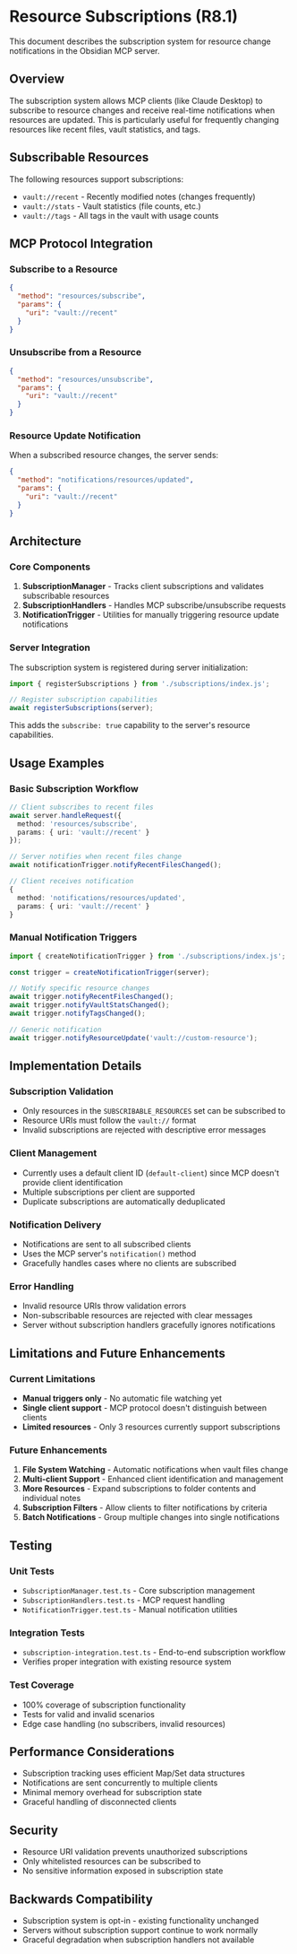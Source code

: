 # Resource Subscriptions (R8.1)

This document describes the subscription system for resource change notifications in the Obsidian MCP server.

## Overview

The subscription system allows MCP clients (like Claude Desktop) to subscribe to resource changes and receive real-time notifications when resources are updated. This is particularly useful for frequently changing resources like recent files, vault statistics, and tags.

## Subscribable Resources

The following resources support subscriptions:

- `vault://recent` - Recently modified notes (changes frequently)
- `vault://stats` - Vault statistics (file counts, etc.)
- `vault://tags` - All tags in the vault with usage counts

## MCP Protocol Integration

### Subscribe to a Resource

```json
{
  "method": "resources/subscribe",
  "params": {
    "uri": "vault://recent"
  }
}
```

### Unsubscribe from a Resource

```json
{
  "method": "resources/unsubscribe", 
  "params": {
    "uri": "vault://recent"
  }
}
```

### Resource Update Notification

When a subscribed resource changes, the server sends:

```json
{
  "method": "notifications/resources/updated",
  "params": {
    "uri": "vault://recent"
  }
}
```

## Architecture

### Core Components

1. **SubscriptionManager** - Tracks client subscriptions and validates subscribable resources
2. **SubscriptionHandlers** - Handles MCP subscribe/unsubscribe requests
3. **NotificationTrigger** - Utilities for manually triggering resource update notifications

### Server Integration

The subscription system is registered during server initialization:

```typescript
import { registerSubscriptions } from './subscriptions/index.js';

// Register subscription capabilities
await registerSubscriptions(server);
```

This adds the `subscribe: true` capability to the server's resource capabilities.

## Usage Examples

### Basic Subscription Workflow

```typescript
// Client subscribes to recent files
await server.handleRequest({
  method: 'resources/subscribe',
  params: { uri: 'vault://recent' }
});

// Server notifies when recent files change
await notificationTrigger.notifyRecentFilesChanged();

// Client receives notification
{
  method: 'notifications/resources/updated',
  params: { uri: 'vault://recent' }
}
```

### Manual Notification Triggers

```typescript
import { createNotificationTrigger } from './subscriptions/index.js';

const trigger = createNotificationTrigger(server);

// Notify specific resource changes
await trigger.notifyRecentFilesChanged();
await trigger.notifyVaultStatsChanged(); 
await trigger.notifyTagsChanged();

// Generic notification
await trigger.notifyResourceUpdate('vault://custom-resource');
```

## Implementation Details

### Subscription Validation

- Only resources in the `SUBSCRIBABLE_RESOURCES` set can be subscribed to
- Resource URIs must follow the `vault://` format
- Invalid subscriptions are rejected with descriptive error messages

### Client Management

- Currently uses a default client ID (`default-client`) since MCP doesn't provide client identification
- Multiple subscriptions per client are supported
- Duplicate subscriptions are automatically deduplicated

### Notification Delivery

- Notifications are sent to all subscribed clients
- Uses the MCP server's `notification()` method
- Gracefully handles cases where no clients are subscribed

### Error Handling

- Invalid resource URIs throw validation errors
- Non-subscribable resources are rejected with clear messages
- Server without subscription handlers gracefully ignores notifications

## Limitations and Future Enhancements

### Current Limitations

- **Manual triggers only** - No automatic file watching yet
- **Single client support** - MCP protocol doesn't distinguish between clients
- **Limited resources** - Only 3 resources currently support subscriptions

### Future Enhancements

1. **File System Watching** - Automatic notifications when vault files change
2. **Multi-client Support** - Enhanced client identification and management
3. **More Resources** - Expand subscriptions to folder contents and individual notes
4. **Subscription Filters** - Allow clients to filter notifications by criteria
5. **Batch Notifications** - Group multiple changes into single notifications

## Testing

### Unit Tests

- `SubscriptionManager.test.ts` - Core subscription management
- `SubscriptionHandlers.test.ts` - MCP request handling
- `NotificationTrigger.test.ts` - Manual notification utilities

### Integration Tests

- `subscription-integration.test.ts` - End-to-end subscription workflow
- Verifies proper integration with existing resource system

### Test Coverage

- 100% coverage of subscription functionality
- Tests for valid and invalid scenarios
- Edge case handling (no subscribers, invalid resources)

## Performance Considerations

- Subscription tracking uses efficient Map/Set data structures
- Notifications are sent concurrently to multiple clients
- Minimal memory overhead for subscription state
- Graceful handling of disconnected clients

## Security

- Resource URI validation prevents unauthorized subscriptions
- Only whitelisted resources can be subscribed to
- No sensitive information exposed in subscription state

## Backwards Compatibility

- Subscription system is opt-in - existing functionality unchanged
- Servers without subscription support continue to work normally
- Graceful degradation when subscription handlers not available
